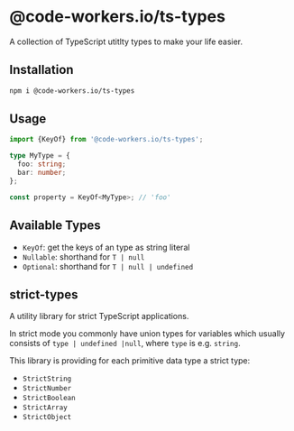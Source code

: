 # @code-workers.io/ts-types

A collection of TypeScript utitlty types to make your life easier.

## Installation

```bash
npm i @code-workers.io/ts-types
``` 

## Usage

```typescript
import {KeyOf} from '@code-workers.io/ts-types';

type MyType = {
  foo: string;
  bar: number;
};

const property = KeyOf<MyType>; // 'foo'
```

## Available Types

- `KeyOf`: get the keys of an type as string literal
- `Nullable`: shorthand for  `T | null`
- `Optional`: shorthand for `T | null | undefined`

## strict-types

A utility library for strict TypeScript applications. 

In strict mode you commonly have union types for variables which usually consists of `type | undefined |null`,
where `type` is e.g. `string`. 

This library is providing for each primitive data type a strict type:
* `StrictString`
* `StrictNumber`
* `StrictBoolean`
* `StrictArray`
* `StrictObject`
